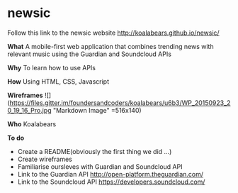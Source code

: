 # newsic

Follow this link to the newsic website http://koalabears.github.io/newsic/

**What**
A mobile-first web application that combines trending news with relevant music using the Guardian and Soundcloud APIs

**Why**
To learn how to use APIs

**How**
Using HTML, CSS, Javascript

**Wireframes**
![](https://files.gitter.im/foundersandcoders/koalabears/u6b3/WP_20150923_20_19_16_Pro.jpg "Markdown Image" =516x140)

**Who**
Koalabears

**To do**
- Create a README(obviously the first thing we did ...)
- Create wireframes
- Familiarise oursleves with Guardian and Soundcloud API
- Link to the Guardian API http://open-platform.theguardian.com/
- Link to the Soundcloud API https://developers.soundcloud.com/
